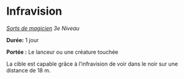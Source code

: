 # Infravision


*[Sorts de magicien](../Sorts_de_magicien.md) 3e Niveau*

**Durée:** 1 jour

**Portée :** Le lanceur ou une créature touchée

La cible est capable grâce à l’infravision de voir dans le noir sur une
distance de 18 m.